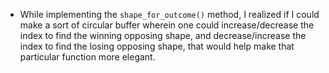 - While implementing the `shape_for_outcome()` method, I realized if I could make a sort of circular buffer wherein one could increase/decrease the index to find the winning opposing shape, and decrease/increase the index to find the losing opposing shape, that would help make that particular function more elegant. 
